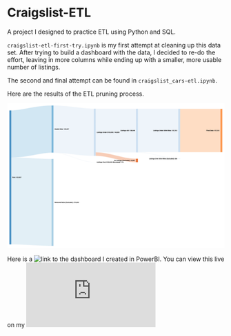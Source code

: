 # Craigslist-ETL
A project I designed to practice ETL using Python and SQL. 

`craigslist-etl-first-try.ipynb` is my first attempt at cleaning up this data set. After trying to build a dashboard with the data, I decided to re-do the effort, leaving in more columns while ending up with a smaller, more usable number of listings. 

The second and final attempt can be found in `craigslist_cars-etl.ipynb`.

Here are the results of the ETL pruning process.

![Sankey Plot](Images/sankey.png)

Here is a ![link](https://app.powerbi.com/view?r=eyJrIjoiYWM3M2FhODYtMTcxNy00ZDZkLWFhZTAtZjZiNzM0YmQyZGQ1IiwidCI6IjZiMjczY2JlLTU1NDgtNGYyOS04MDliLTgzMmIwYzQ0YTRjNiIsImMiOjF9&pageName=ReportSection) to the dashboard I created in PowerBI. You can view this live on my ![writeup page!](https://sathvikaithala.com/pages/projects/craigslist.html)
